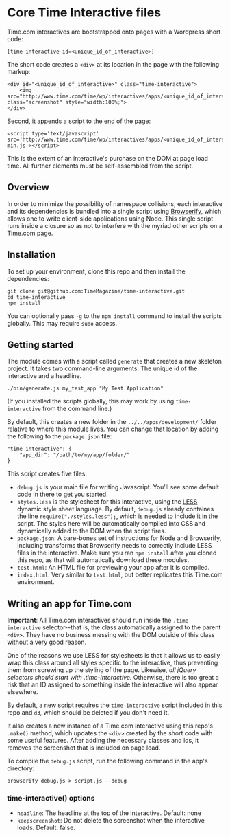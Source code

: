Core Time Interactive files
====

Time.com interactives are bootstrapped onto pages with a Wordpress short code:

	[time-interactive id=<unique_id_of_interactive>]

The short code creates a ```<div>``` at its location in the page with the following markup:

	<div id="<unique_id_of_interactive>" class="time-interactive">
		<img src="http://www.time.com/time/wp/interactives/apps/<unique_id_of_interactive>/screenshot.png" class="screenshot" style="width:100%;">
	</div>

Second, it appends a script to the end of the page:

	<script type='text/javascript' src='http://www.time.com/time/wp/interactives/apps/<unique_id_of_interactive>/script-min.js'></script>

This is the extent of an interactive's purchase on the DOM at page load time. All further elements must be self-assembled from the script.

## Overview

In order to minimize the possibility of namespace collisions, each interactive and its dependencies is bundled into a single script using [Browserify](https://github.com/substack/node-browserify), which allows one to write client-side applications using Node. This single script runs inside a closure so as not to interfere with the myriad other scripts on a Time.com page.

## Installation

To set up your environment, clone this repo and then install the dependencies:

	git clone git@github.com:TimeMagazine/time-interactive.git
	cd time-interactive
	npm install

You can optionally pass ```-g``` to the ```npm install``` command to install the scripts globally. This may require ```sudo``` access. 

## Getting started

The module comes with a script called ```generate``` that creates a new skeleton project. It takes two command-line arguments: The unique id of the interactive and a headline.

	./bin/generate.js my_test_app "My Test Application"

(If you installed the scripts globally, this may work by using ```time-interactive``` from the command line.)

By default, this creates a new folder in the ```../../apps/development/``` folder relative to where this module lives. You can change that location by adding the following to the ```package.json``` file: 

    "time-interactive": {
        "app_dir": "/path/to/my/app/folder/"
    }

This script creates five files:

+ ```debug.js``` is your main file for writing Javascript. You'll see some default code in there to get you started.
+ ```styles.less``` is the stylesheet for this interactive, using the [LESS](http://lesscss.org/) dynamic style sheet language. By default, ```debug.js``` already containes the line ```require("./styles.less");```, which is needed to include it in the script. The styles here will be automatically compiled into CSS and dynamically added to the DOM when the script fires.
+ ```package.json```: A bare-bones set of instructions for Node and Browserify, including transforms that Browserify needs to correctly include LESS files in the interactive. Make sure you ran ```npm install``` after you cloned this repo, as that will automatically download these modules.
+ ```test.html```: An HTML file for previewing your app after it is compiled.
+ ```index.html```: Very similar to ```test.html```, but better replicates this Time.com environment.

## Writing an app for Time.com

**Important**: All Time.com interactives should run inside the ```.time-interactive``` selector--that is, the class automatically assigned to the parent ```<div>```. They have no business messing with the DOM outside of this class without a very good reason.

One of the reasons we use LESS for stylesheets is that it allows us to easily wrap this class around all styles specific to the interactive, thus preventing them from screwing up the styling of the page. Likewise, *all jQuery selectors should start with .time-interactive.* Otherwise, there is too great a risk that an ID assigned to something inside the interactive will also appear elsewhere.

By default, a new script requires the ```time-interactive``` script included in this repo and ```d3```, which should be deleted if you don't need it.

It also creates a new instance of a Time.com interactive using this repo's ```.make()``` method, which updates the ```<div>``` created by the short code with some useful features. After adding the necessary classes and ids, it removes the screenshot that is included on page load. 

To compile the ```debug.js``` script, run the following command in the app's directory:

	browserify debug.js > script.js --debug

### time-interactive() options

+ ```headline```: The headline at the top of the interactive. Default: none
+ ```keepscreenshot```: Do not delete the screenshot when the interactive loads. Default: false.